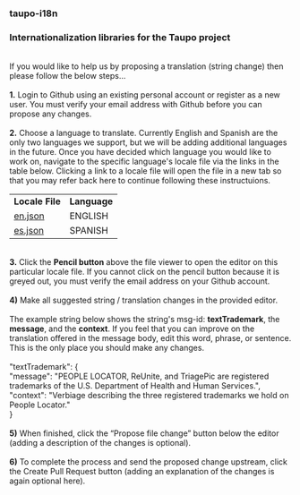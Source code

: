 ### taupo-i18n
### Internationalization libraries for the Taupo project
<br>
If you would like to help us by proposing a translation (string change) then please follow the below steps...<br>
<br>
<b>1.</b> Login to Github using an existing personal account or register as a new user. You must verify your email address with Github before you can propose any changes.<br>
<br>
<b>2.</b> Choose a language to translate. Currently English and Spanish are the only two languages we support, but we will be adding additional languages in the future. Once you have decided which language you would like to work on, navigate to the specific language's locale file via the links in the table below. Clicking a link to a locale file will open the file in a new tab so that you may refer back here to continue following these instructuions.<br>
<table>
<tr><td><b>Locale File</b></td><td><b>Language</b></td></tr>
<tr><td><a href="https://github.com/triune/taupo-i18n/blob/master/en.json" target="_blank">en.json</a></td><td>ENGLISH</td></tr>
<tr><td><a href="https://github.com/triune/taupo-i18n/blob/master/es.json" target="_blank">es.json</a></td><td>SPANISH</td></tr>
</table>
<br>
<b>3.</b> Click the <b>Pencil button</b> above the file viewer to open the editor on this particular locale file. If you cannot click on the pencil button because it is greyed out, you must verify the email address on your Github account.<br>
<br>
<b>4)</b> Make all suggested string / translation changes in the provided editor.<br>
<br>
The example string below shows the string's msg-id: <b>textTrademark</b>, the <b>message</b>, and the <b>context</b>. If you feel that you can improve on the translation offered in the message body, edit this word, phrase, or sentence. This is the only place you should make any changes.<br>
<br>
"textTrademark": {<br>
  "message": "PEOPLE LOCATOR, ReUnite, and TriagePic are registered trademarks of the U.S. Department of Health and Human Services.",<br>
  "context": "Verbiage describing the three registered trademarks we hold on People Locator."<br>
}<br>
<br>
<b>5)</b> When finished, click the “Propose file change” button below the editor (adding a description of the changes is optional).<br>
<br>
<b>6)</b> To complete the process and send the proposed change upstream, click the Create Pull Request button (adding an explanation of the changes is again optional here).<br>
